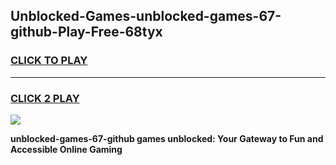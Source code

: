 
## Unblocked-Games-unblocked-games-67-github-Play-Free-68tyx
<h3>
<a href="https://premium76.site?title=unblocked-games-67-github&ref=21A">CLICK TO PLAY</a></h3>
<hr>

<h3>
<a href="https://premium76.site?title=unblocked-games-67-github&ref=21A">CLICK 2 PLAY</a>
  
</h3>

<a href="https://premium76.site?title=unblocked-games-67-github&ref=21A"><img src="https://clearcache.store/games.png"></a>


**unblocked-games-67-github games unblocked: Your Gateway to Fun and Accessible Online Gaming**
